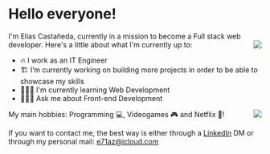 # Hello everyone!

I'm Elias Castañeda, currently in a mission to become a Full stack web developer.
  <img align="right" src="https://github-readme-stats.vercel.app/api/?username=e71az&theme=radical&show_icons=true" />
Here's a little about what I'm currently up to:

- 🔥 I work as an IT Engineer
- 🏗 I’m currently working on building more projects in order to be able to showcase my skills
- 🧙🏻‍♂️ I'm currently learning Web Development <code><img height="14" src="https://tl.vhv.rs/dpng/s/456-4562295_library-of-javascript-icon-graphic-freeuse-png-files.png"></code>
- 👨🏻‍🎓 Ask me about Front-end Development

My main hobbies: Programming 💻, Videogames 🎮 and Netflix 🍿!
<img align="right" src="https://github-readme-stats.vercel.app/api/top-langs/?username=e71az&layout=compact&theme=tokyonight" />
<!-- [![Top Langs](https://github-readme-stats.vercel.app/api/top-langs/?username=e71az&layout=compact&theme=tokyonight)](https://github.com/e71az/github-readme-stats) -->

If you want to contact me, the best way is either through a [LinkedIn](https://www.linkedin.com/in/e71az/) DM or through my personal mail: e71az@icloud.com
